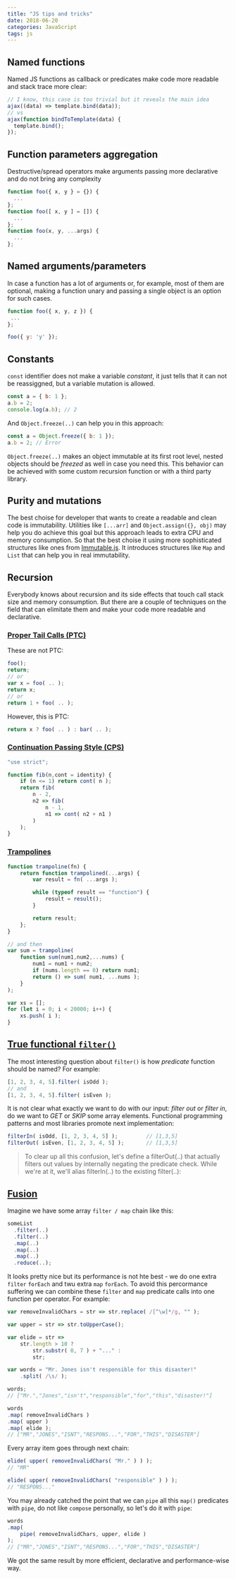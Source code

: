 ```yaml
---
title: "JS tips and tricks"
date: 2018-06-20
categories: JavaScript
tags: js
---
```


## Named functions
Named JS functions as callback or predicates make code more readable and stack trace more clear:
```js
// I know, this case is too trivial but it reveals the main idea 
ajax((data) => template.bind(data));
// vs
ajax(function bindToTemplate(data) {
  template.bind();
});
```

## Function parameters aggregation
Destructive/spread operators make arguments passing more declarative and do not bring any complexity
```js
function foo({ x, y } = {}) {
  ...
};
function foo([ x, y ] = []) {
  ...
};
function foo(x, y, ...args) {
  ...
};
```

## Named arguments/parameters
In case a function has a lot of arguments or, for example, most of them are optional, making a function unary and passing a single object is an option for such cases.
 ```js
 function foo({ x, y, z }) {
  ...
 };
 
 foo({ y: 'y' });
 ```
 
## Constants
`const` identifier does not make a variable *constant*, it just tells that it can not be reassiggned, but a variable mutation is allowed.
```js
const a = { b: 1 };
a.b = 2;
console.log(a.b); // 2
```
And `Object.freeze(..)` can help you in this approach:
```js
const a = Object.freeze({ b: 1 });
a.b = 2; // Error
```
`Object.freeze(..)` makes an object immutable at its first root level, nested objects should be *freezed* as well in case you need this. This behavior can be achieved with some custom recursion function or with a third party library.

## Purity and mutations
The best choise for developer that wants to create a readable and clean code is immutability. Utilities like `[...arr]` and `Object.assign({}, obj)` may help you do achieve this goal but this approach leads to extra CPU and memory consumption. So that the best choise it using more sophisticated structures like ones from [Immutable.js](https://github.com/facebook/immutable-js/issues). It introduces structures like `Map` and `List` that can help you in real immutability.

## Recursion
Everybody knows about recursion and its side effects that touch call stack size and memory consumption. But there are a couple of techniques on the field that can elimitate them and make your code more readable and declarative.
### [Proper Tail Calls (PTC)](https://github.com/getify/Functional-Light-JS/blob/master/manuscript/ch8.md/#proper-tail-calls-ptc)
These are not PTC:
```js
foo();
return;
// or
var x = foo( .. );
return x;
// or
return 1 + foo( .. );
```

However, this is PTC:

```js
return x ? foo( .. ) : bar( .. );
```

### [Continuation Passing Style (CPS)](https://github.com/getify/Functional-Light-JS/blob/master/manuscript/ch8.md/#continuation-passing-style-cps)

```js
"use strict";

function fib(n,cont = identity) {
    if (n <= 1) return cont( n );
    return fib(
        n - 2,
        n2 => fib(
            n - 1,
            n1 => cont( n2 + n1 )
        )
    );
}
```

### [Trampolines](https://github.com/getify/Functional-Light-JS/blob/master/manuscript/ch8.md/#trampolines)

```js
function trampoline(fn) {
    return function trampolined(...args) {
        var result = fn( ...args );

        while (typeof result == "function") {
            result = result();
        }

        return result;
    };
}

// and then
var sum = trampoline(
    function sum(num1,num2,...nums) {
        num1 = num1 + num2;
        if (nums.length == 0) return num1;
        return () => sum( num1, ...nums );
    }
);

var xs = [];
for (let i = 0; i < 20000; i++) {
    xs.push( i );
}
```

## [True functional `filter()`](https://github.com/getify/Functional-Light-JS/blob/master/manuscript/ch9.md/#filtering-confusion)
The most interesting question about `filter()` is how _predicate_ function should be named? For example:
```js
[1, 2, 3, 4, 5].filter( isOdd );
// and
[1, 2, 3, 4, 5].filter( isEven );
```
It is not clear what exactly we want to do with our input: _filter out_ or _filter in_, do we want to _GET_ or _SKIP_ some array elements. Functional programming patterns and most libraries promote next implementation:
```js
filterIn( isOdd, [1, 2, 3, 4, 5] );         // [1,3,5]
filterOut( isEven, [1, 2, 3, 4, 5] );       // [1,3,5]
```
> To clear up all this confusion, let's define a filterOut(..) that actually filters out values by internally negating the predicate check. While we're at it, we'll alias filterIn(..) to the existing filter(..):

## [Fusion](https://github.com/getify/Functional-Light-JS/blob/master/manuscript/ch9.md/#fusion)
Imagine we have some array `filter / map` chain like this:
```js
someList
  .filter(..)
  .filter(..)
  .map(..)
  .map(..)
  .map(..)
  .reduce(..);
```
It looks pretty nice but its performance is not hte best - we do one extra `filter` `forEach` and twu extra `map` `forEach`. To avoid this percormance suffering we can combine these `filter` and `map` predicate calls into one function per operator. For example:
```js
var removeInvalidChars = str => str.replace( /[^\w]*/g, "" );

var upper = str => str.toUpperCase();

var elide = str =>
    str.length > 10 ?
        str.substr( 0, 7 ) + "..." :
        str;

var words = "Mr. Jones isn't responsible for this disaster!"
    .split( /\s/ );

words;
// ["Mr.","Jones","isn't","responsible","for","this","disaster!"]

words
.map( removeInvalidChars )
.map( upper )
.map( elide );
// ["MR","JONES","ISNT","RESPONS...","FOR","THIS","DISASTER"]
```

Every array item goes through next chain:
```js
elide( upper( removeInvalidChars( "Mr." ) ) );
// "MR"

elide( upper( removeInvalidChars( "responsible" ) ) );
// "RESPONS..."
```

You may already catched the point that we can `pipe` all this `map()` predicates with `pipe`, do not like `compose` personally, so let's do it with `pipe`:

```js
words
.map(
    pipe( removeInvalidChars, upper, elide )
);
// ["MR","JONES","ISNT","RESPONS...","FOR","THIS","DISASTER"]
```
We got the same result by more efficient, declarative and performance-wise way.
